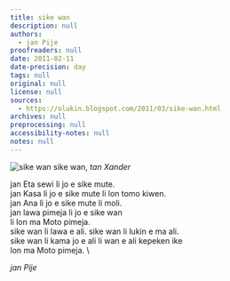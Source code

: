 ```yaml
---
title: sike wan
description: null
authors:
  - jan Pije
proofreaders: null
date: 2011-02-11
date-precision: day
tags: null
original: null
license: null
sources:
  - https://olukin.blogspot.com/2011/03/sike-wan.html
archives: null
preprocessing: null
accessibility-notes: null
notes: null
---
```


<!-- "File:Unico Anello.png" by Xander. Public Domain. -->
![sike wan](https://upload.wikimedia.org/wikipedia/commons/b/b7/Unico_Anello.png)
sike wan, *tan Xander*

jan Eta sewi li jo e sike mute.  \
jan Kasa li jo e sike mute li lon tomo kiwen.  \
jan Ana li jo e sike mute li moli.  \
jan lawa pimeja li jo e sike wan  \
li lon ma Moto pimeja.  \
sike wan li lawa e ali. sike wan li lukin e ma ali.  \
sike wan li kama jo e ali li wan e ali kepeken ike  \
lon ma Moto pimeja.  \

*jan Pije*
